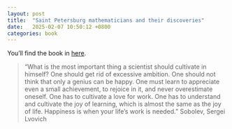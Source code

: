 ```yaml
---
layout: post
title:  "Saint Petersburg mathematicians and their discoveries"
date:   2025-02-07 10:50:12 +0800
categories: book
---
```


You’ll find the book in [here](../../../../../files/book-spb.pdf).

> “What is the most important thing a scientist should cultivate in himself? 
> One should get rid of excessive ambition. One should not think that only a genius can be happy. 
> One must learn to appreciate even a small achievement, 
> to rejoice in it, and never overestimate oneself. One has to cultivate a love for work. 
> One has to understand and cultivate the joy of learning, which is almost the same as the joy of life.
>  Happiness is when your life’s work is needed.” Sobolev, Sergei Lvovich

    
